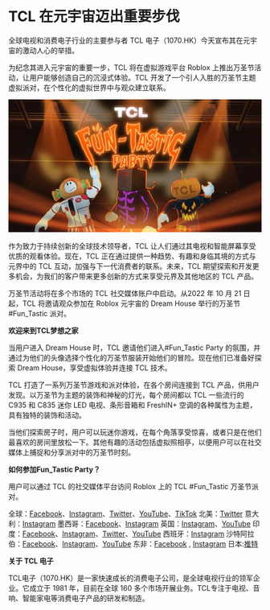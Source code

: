 # TCL 在元宇宙迈出重要步伐




全球电视和消费电子行业的主要参与者 TCL 电子（1070.HK）今天宣布其在元宇宙的激动人心的举措。

为纪念其进入元宇宙的重要一步，TCL 将在虚拟游戏平台 Roblox 上推出万圣节活动，让用户能够创造自己的沉浸式体验。TCL 开发了一个引人入胜的万圣节主题虚拟派对，在个性化的虚拟世界中与观众建立联系。

![图片](23.jpg)



作为致力于持续创新的全球技术领导者，TCL 让人们通过其电视和智能屏幕享受优质的观看体验。现在，TCL 正在通过提供一种趋势、有趣和身临其境的方式与元界中的 TCL 互动，加强与下一代消费者的联系。未来，TCL 期望探索和开发更多机会，为我们的客户带来更多创新的方式来享受元界及其他地区的 TCL 产品。

万圣节活动将在多个市场的 TCL 社交媒体账户中启动。从2022 年 10 月 21 日起，TCL 将邀请观众参加在 Roblox 元宇宙的 Dream House 举行的万圣节#Fun_Tastic 派对。



**欢迎来到TCL梦想之家**

当用户进入 Dream House 时，TCL 邀请他们进入#Fun_Tastic Party 的氛围，并通过为他们的头像选择个性化的万圣节服装开始他们的冒险。现在他们已准备好探索 Dream House，享受虚拟体验并连接 TCL 技术。

TCL 打造了一系列万圣节游戏和派对体验，在各个房间连接到 TCL 产品，供用户发现。以万圣节为主题的装饰和神秘的灯光，每个房间都以 TCL 一些流行的 C935 和 C835 迷你 LED 电视、条形音箱和 FreshIN+ 空调的各种属性为主题，具有独特的装饰和活动。

当他们探索房子时，用户可以玩迷你游戏，在每个角落享受惊喜，或者只是在他们最喜欢的房间里放松一下。其他有趣的活动包括虚拟照相亭，以便用户可以在社交媒体上捕捉和分享派对中的万圣节时刻。



**如何参加Fun_Tastic Party？**

用户可以通过 TCL 的社交媒体平台访问 Roblox 上的 TCL #Fun_Tastic 万圣节派对。

全球：[Facebook](https://www.facebook.com/TCLElectronicsGlobal/)、[Instagram](https://www.instagram.com/tclelectronics/)、[Twitter](https://twitter.com/TCL_Global)、[YouTube](https://www.youtube.com/user/TCLTVs)、[TikTok](https://www.tiktok.com/@tcl) 
北美：[Twitter](https://twitter.com/tcl_usa) 
意大利：[Instagram](https://www.instagram.com/tcl_italia/) 
墨西哥：[Facebook](https://www.facebook.com/TCLMEX)、[Instagram](https://www.instagram.com/tclmex/) 
英国：[Instagram](https://www.instagram.com/tcl_uk/)、[YouTube](https://www.youtube.com/c/TCLEurope) 
印度：[Facebook](https://www.facebook.com/TheCreativeLifeIndia/)、[Instagram](https://www.instagram.com/tcl_india/)、[Twitter](https://twitter.com/tcl_india)、[YouTube](https://www.youtube.com/channel/UCkVAWmPnvZ97HqOJu7Isjqg) 
西班牙：[Instagram](https://www.instagram.com/tcl_espana/) 
沙特阿拉伯：[Facebook](https://www.facebook.com/TCLElectronicsMiddleEast)、[Instagram](https://www.instagram.com/tcl_ksa/?hl=en)、[YouTube](https://www.youtube.com/channel/UCp2xjQtNp-3yDo8ilEyf91Q) 
东非：[Facebook](https://www.facebook.com/TCLElectronicsAfrica) , [Instagram](https://www.instagram.com/tcl.africa/) 
日本:[推特](https://twitter.com/TCL_Japan)



**关于 TCL 电子**

TCL电子（1070.HK）是一家快速成长的消费电子公司，是全球电视行业的领军企业。它成立于 1981 年，目前在全球 160 多个市场开展业务。TCL专注于电视、音响、智能家电等消费电子产品的研发和制造。
